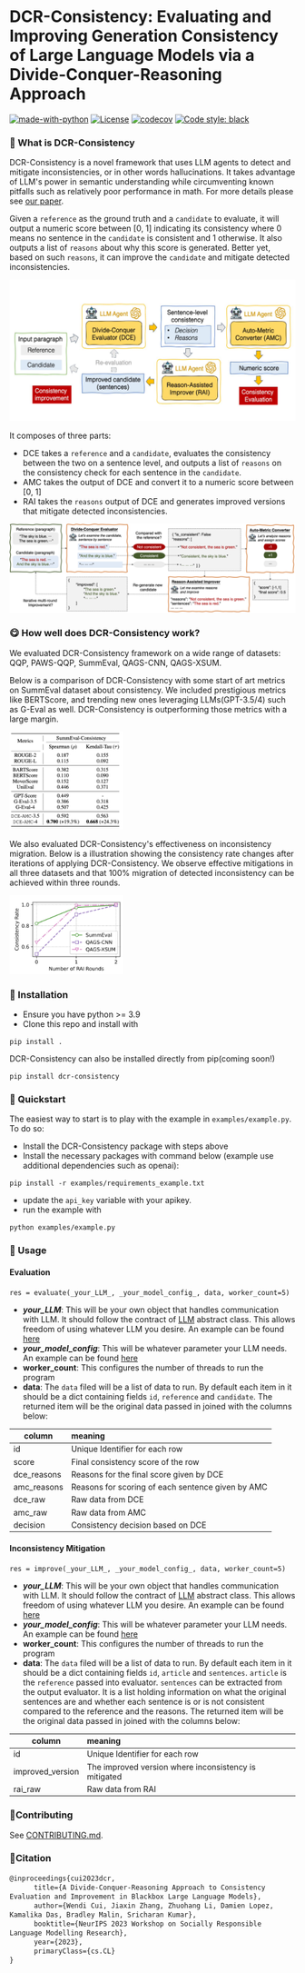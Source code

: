 # DCR-Consistency: Evaluating and Improving Generation Consistency of Large Language Models via a Divide-Conquer-Reasoning Approach
[![made-with-python](https://img.shields.io/badge/Made%20with-Python-red.svg)](#python)
[![License](https://img.shields.io/github/license/intuit/email-decomposer)](https://raw.githubusercontent.com/intuit/email-decomposer/master/LICENSE)
[![codecov](https://codecov.io/gh/intuit-ai-research/DCR-consistency/graph/badge.svg?token=IHBA2755W3)](https://codecov.io/gh/intuit-ai-research/DCR-consistency)
[![Code style: black](https://img.shields.io/badge/code%20style-black-000000.svg)](https://github.com/psf/black)

### 🤔 What is DCR-Consistency
DCR-Consistency is a novel framework that uses LLM agents to detect and mitigate inconsistencies, or in other words hallucinations. It takes advantage of LLM's power in semantic understanding while circumventing known pitfalls such as relatively poor performance in math. For more details please see [our paper](https://openreview.net/pdf?id=WcGXAxhC81).

Given a `reference` as the ground truth and a `candidate` to evaluate, it will output a numeric score between [0, 1] indicating its consistency where 0 means no sentence in the `candidate` is consistent and 1 otherwise. It also outputs a list of `reasons` about why this score is generated. Better yet, based on such `reasons`, it can improve the `candidate` and mitigate detected inconsistencies. 

![](assets/DCR.png)

It composes of three parts:

* DCE takes a `reference` and a `candidate`, evaluates the consistency between the two on a sentence level, and outputs a list of `reasons` on the consistency check for each sentence in the `candidate`.
* AMC takes the output of DCE and convert it to a numeric score between [0, 1]
* RAI takes the `reasons` output of DCE and generates improved versions that mitigate detected inconsistencies.

![](assets/example.png)

### 😋 How well does DCR-Consistency work?
We evaluated DCR-Consistency framework on a wide range of datasets: QQP, PAWS-QQP, SummEval, QAGS-CNN, QAGS-XSUM.

Below is a comparison of DCR-Consistency with some start of art metrics on SummEval dataset about consistency. We included prestigious metrics like BERTScore, and trending new ones leveraging LLMs(GPT-3.5/4) such as G-Eval as well. DCR-Consistency is outperforming those metrics with a large margin.

<img src="assets/performance.png"  width="200"/>

We also evaluated DCR-Consistency's effectiveness on inconsistency migration. Below is a illustration showing the consistency rate changes after iterations of applying DCR-Consistency. We observe effective mitigations in all three datasets and that 100% migration of detected inconsistency can be achieved within three rounds.

<img src="assets/rai.png"  width="200"/>

### 🤖 Installation

* Ensure you have python >= 3.9
* Clone this repo and install with

```
pip install . 
```

DCR-Consistency can also be installed directly from pip(coming soon!)
```
pip install dcr-consistency
```

### 🚀 Quickstart
The easiest way to start is to play with the example in `examples/example.py`. To do so:

* Install the DCR-Consistency package with steps above
* Install the necessary packages with command below (example use additional dependencies such as openai):
```
pip install -r examples/requirements_example.txt
```
* update the `api_key` variable with your apikey.
* run the example with
```
python examples/example.py
```


### 📃 Usage
#### Evaluation
```
res = evaluate(_your_LLM_, _your_model_config_, data, worker_count=5)
```

* **_your_LLM_**: This will be your own object that handles communication with LLM. It should follow the contract of [LLM](https://github.com/intuit-ai-research/DCR-consistency/blob/main/dcr/components/llm.py) abstract class. This allows freedom of using whatever LLM you desire. An example can be found [here](https://github.com/intuit-ai-research/DCR-consistency/blob/716a802d58e92b4f0ce5f9e5303bb713737d3676/examples/example.py#L11)
* **_your_model_config_**: This will be whatever parameter your LLM needs. An example can be found [here](https://github.com/intuit-ai-research/DCR-consistency/blob/716a802d58e92b4f0ce5f9e5303bb713737d3676/examples/example.py#L32)
* **worker_count**: This configures the number of threads to run the program
* **data**: The `data` filed will be a list of data to run. By default each item in it should be a dict containing fields `id`, `reference` and `candidate`. The returned item will be the original data passed in joined with the columns below:

| column  | meaning   |
|-------------|:------------|
|  id | Unique Identifier for each row | 
|  score | Final consistency score of the row | 
| dce_reasons | Reasons for the final score given by DCE| 
| amc_reasons | Reasons for scoring of each sentence given by AMC | 
|  dce_raw | Raw data from DCE | 
| amc_raw | Raw data from AMC | 
|  decision | Consistency decision based on DCE | 

#### Inconsistency Mitigation
```
res = improve(_your_LLM_, _your_model_config_, data, worker_count=5)
```

* **_your_LLM_**: This will be your own object that handles communication with LLM. It should follow the contract of [LLM](https://github.com/intuit-ai-research/DCR-consistency/blob/main/dcr/components/llm.py) abstract class. This allows freedom of using whatever LLM you desire. An example can be found [here](https://github.com/intuit-ai-research/DCR-consistency/blob/716a802d58e92b4f0ce5f9e5303bb713737d3676/examples/example.py#L11)
* **_your_model_config_**: This will be whatever parameter your LLM needs. An example can be found [here](https://github.com/intuit-ai-research/DCR-consistency/blob/716a802d58e92b4f0ce5f9e5303bb713737d3676/examples/example.py#L32)
* **worker_count**: This configures the number of threads to run the program
* **data**: The `data` filed will be a list of data to run. By default each item in it should be a dict containing fields `id`, `article` and `sentences`. `article` is the `reference` passed into evaluator. `sentences` can be extracted from the output evaluator. It is a list holding information on what the original sentences are and whether each sentence is or is not consistent compared to the reference and the reasons. The returned item will be the original data passed in joined with the columns below:

| column  | meaning   |
|-------------|:------------|
|  id | Unique Identifier for each row | 
|  improved_version | The improved version where inconsistency is mitigated | 
| rai_raw | Raw data from RAI| 

### 👏Contributing

See [CONTRIBUTING.md](https://github.com/intuit-ai-research/DCR-consistency/blob/main/CONTRIBUTING.md).



### 💁Citation 

```
@inproceedings{cui2023dcr,
      title={A Divide-Conquer-Reasoning Approach to Consistency Evaluation and Improvement in Blackbox Large Language Models},
      author={Wendi Cui, Jiaxin Zhang, Zhuohang Li, Damien Lopez, Kamalika Das, Bradley Malin, Sricharan Kumar},
      booktitle={NeurIPS 2023 Workshop on Socially Responsible Language Modelling Research},
      year={2023},
      primaryClass={cs.CL}
}
```
